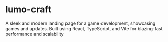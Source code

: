 # lumo-craft
 A sleek and modern landing page for a game development, showcasing games and updates. Built using React, TypeScript, and Vite for blazing-fast performance and scalability
